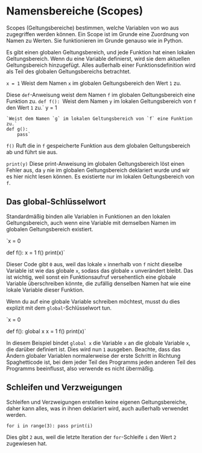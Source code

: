 # Namensbereiche (Scopes)
Scopes (Geltungsbereiche) bestimmen, welche Variablen von wo aus zugegriffen werden können. Ein Scope ist im Grunde eine Zuordnung von Namen zu Werten.
Sie funktionieren im Grunde genauso wie in Python.

Es gibt einen globalen Geltungsbereich, und jede Funktion hat einen lokalen Geltungsbereich.
Wenn du eine Variable definierst, wird sie dem aktuellen Geltungsbereich hinzugefügt.
Alles außerhalb einer Funktionsdefinition wird als Teil des globalen Geltungsbereichs betrachtet.

`x = 1`
Weist dem Namen `x` im globalen Geltungsbereich den Wert `1` zu.

Diese `def`-Anweisung weist dem Namen `f` im globalen Geltungsbereich eine Funktion zu.
`def f():
    `Weist dem Namen `y` im lokalen Geltungsbereich von `f` den Wert `1` zu.`
    y = 1

    `Weist dem Namen `g` im lokalen Geltungsbereich von `f` eine Funktion zu.`
    def g():
        pass`

`f()`
Ruft die in `f` gespeicherte Funktion aus dem globalen Geltungsbereich ab und führt sie aus.

`print(y)`
Diese print-Anweisung im globalen Geltungsbereich löst einen Fehler aus, da `y` nie im globalen Geltungsbereich deklariert wurde und wir es hier nicht lesen können.
Es existierte nur im lokalen Geltungsbereich von `f`.

## Das global-Schlüsselwort
Standardmäßig binden alle Variablen in Funktionen an den lokalen Geltungsbereich, auch wenn eine Variable mit demselben Namen im globalen Geltungsbereich existiert.

`x = 0

def f():
    x = 1
f()
print(x)`

Dieser Code gibt `0` aus, weil das lokale `x` innerhalb von `f` nicht dieselbe Variable ist wie das globale `x`, sodass das globale `x` unverändert bleibt. Das ist wichtig, weil sonst ein Funktionsaufruf versehentlich eine globale Variable überschreiben könnte, die zufällig denselben Namen hat wie eine lokale Variable dieser Funktion.

Wenn du auf eine globale Variable schreiben möchtest, musst du dies explizit mit dem `global`-Schlüsselwort tun.

`x = 0

def f():
    global x
    x = 1
f()
print(x)`

In diesem Beispiel bindet `global x` die Variable `x` an die globale Variable `x`, die darüber definiert ist. Dies wird nun `1` ausgeben.
Beachte, dass das Ändern globaler Variablen normalerweise der erste Schritt in Richtung Spaghetticode ist, bei dem jeder Teil des Programms jeden anderen Teil des Programms beeinflusst, also verwende es nicht übermäßig.

## Schleifen und Verzweigungen
Schleifen und Verzweigungen erstellen keine eigenen Geltungsbereiche, daher kann alles, was in ihnen deklariert wird, auch außerhalb verwendet werden.

`for i in range(3):
    pass
print(i)`

Dies gibt `2` aus, weil die letzte Iteration der `for`-Schleife `i` den Wert `2` zugewiesen hat.